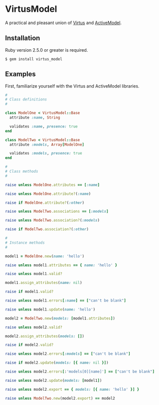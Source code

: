 # VirtusModel

A practical and pleasant union of [Virtus](https://rubygems.org/gems/virtus) and [ActiveModel](https://rubygems.org/gems/activemodel).

## Installation

Ruby version 2.5.0 or greater is required.

```shell
$ gem install virtus_model
```

## Examples

First, familiarize yourself with the Virtus and ActiveModel libraries.

```ruby
#
# Class definitions
#

class ModelOne < VirtusModel::Base
  attribute :name, String

  validates :name, presence: true
end

class ModelTwo < VirtusModel::Base
  attribute :models, Array[ModelOne]

  validates :models, presence: true
end

#
# Class methods
#

raise unless ModelOne.attributes == [:name]

raise unless ModelOne.attribute?(:name)

raise if ModelOne.attribute?(:other)

raise unless ModelTwo.associations == [:models]

raise unless ModelTwo.association?(:models)

raise if ModelTwo.association?(:other)

#
# Instance methods
#

model1 = ModelOne.new(name: 'hello')

raise unless model1.attributes == { name: 'hello' }

raise unless model1.valid?

model1.assign_attributes(name: nil)

raise if model1.valid?

raise unless model1.errors[:name] == ["can't be blank"]

raise unless model1.update(name: 'hello')

model2 = ModelTwo.new(models: [model1.attributes])

raise unless model2.valid?

model2.assign_attributes(models: [])

raise if model2.valid?

raise unless model2.errors[:models] == ["can't be blank"]

raise if model2.update(models: [{ name: nil }])

raise unless model2.errors[:'models[0][name]'] == ["can't be blank"]

raise unless model2.update(models: [model1])

raise unless model2.export == { models: [{ name: 'hello' }] }

raise unless ModelTwo.new(model2.export) == model2
```
